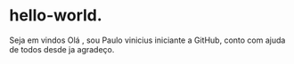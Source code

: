 # hello-world.
Seja em vindos
Olá , sou Paulo vinicius iniciante a  GitHub, conto com ajuda de todos desde ja agradeço.
